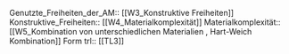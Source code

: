 Genutzte_Freiheiten_der_AM:: [[W3_Konstruktive Freiheiten]]
Konstruktive_Freiheiten:: [[W4_Materialkomplexität]]
Materialkomplexität:: [[W5_Kombination von unterschiedlichen Materialien , Hart-Weich Kombination]]
Form
trl:: [[TL3]]
